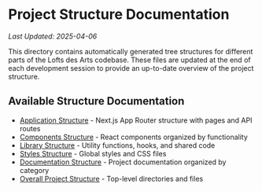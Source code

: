 # Project Structure Documentation

*Last Updated: 2025-04-06*

This directory contains automatically generated tree structures for different parts of the Lofts des Arts codebase.
These files are updated at the end of each development session to provide an up-to-date overview of the project structure.

## Available Structure Documentation

- [Application Structure](./app-structure.md) - Next.js App Router structure with pages and API routes
- [Components Structure](./components-structure.md) - React components organized by functionality
- [Library Structure](./lib-structure.md) - Utility functions, hooks, and shared code
- [Styles Structure](./styles-structure.md) - Global styles and CSS files
- [Documentation Structure](./docs-structure.md) - Project documentation organized by category
- [Overall Project Structure](./overall-structure.md) - Top-level directories and files
